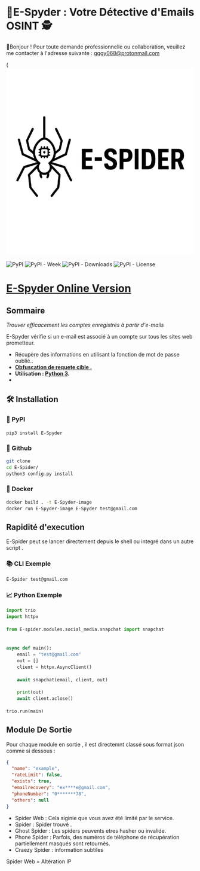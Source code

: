 
# **📧E-Spyder : Votre Détective d'Emails OSINT 🕵**
👋Bonjour ! Pour toute demande professionnelle ou collaboration, veuillez me contacter à l'adresse suivante :
gggy068@protonmail.com

(![E-SPIDER logo](https://github.com/Flo18082007/E-Spyder/blob/main/src/img/spider.png?raw=true)





![PyPI](https://img.shields.io/pypi/v/holehe) ![PyPI - Week](https://img.shields.io/pypi/dw/holehe) ![PyPI - Downloads](https://static.pepy.tech/badge/holehe) ![PyPI - License](https://img.shields.io/pypi/l/holehe)

# [E-Spyder Online Version](https://osint.industries/)

## **Sommaire**

*Trouver efficacement les comptes enregistrés à partir d'e-mails*

E-Spyder vérifie si un e-mail est associé à un compte sur tous les sites web prometteur.

+ Récupère des informations en utilisant la fonction de mot de passe oublié..
+ **[Obfuscation de requete cible .](https://github.com/megadose/holehe/issues/12)**
+ **Utilisation : [Python 3](https://www.python.org/downloads/release/python-370/).**
+ 
## 🛠️ Installation

### 🔵 PyPI

```pip3 install E-Spyder```

### 🔵  Github

```bash
git clone
cd E-Spider/
python3 config.py install
```

### 🔵 Docker

```bash
docker build . -t E-Spyder-image
docker run E-Spyder-image E-Spyder test@gmail.com
```

## Rapidité d'execution 

E-Spider peut se lancer directement depuis le shell ou integré 
dans un autre script .

### 📚 CLI Exemple

```bash
E-Spider test@gmail.com
```
### 📈 Python Exemple

```python
import trio
import httpx

from E-spider.modules.social_media.snapchat import snapchat


async def main():
    email = "test@gmail.com"
    out = []
    client = httpx.AsyncClient()

    await snapchat(email, client, out)

    print(out)
    await client.aclose()

trio.run(main)
```
## Module De Sortie 

Pour chaque module en sortie , il est directemnt classé sous format json comme si dessous : 
```json
{
  "name": "example",
  "rateLimit": false,
  "exists": true,
  "emailrecovery": "ex****e@gmail.com",
  "phoneNumber": "0*******78",
  "others": null
}
```

- Spider Web : Cela siginie que vous avez été limité par le service.
- Spider : Spider trouvé .
- Ghost Spider : Les spiders peuvents etres hasher ou invalide.
- Phone Spider  :  Parfois, des numéros de téléphone de récupération partiellement masqués sont retournés.
- Craezy Spider : information subtiles 


Spider Web = Altération IP

